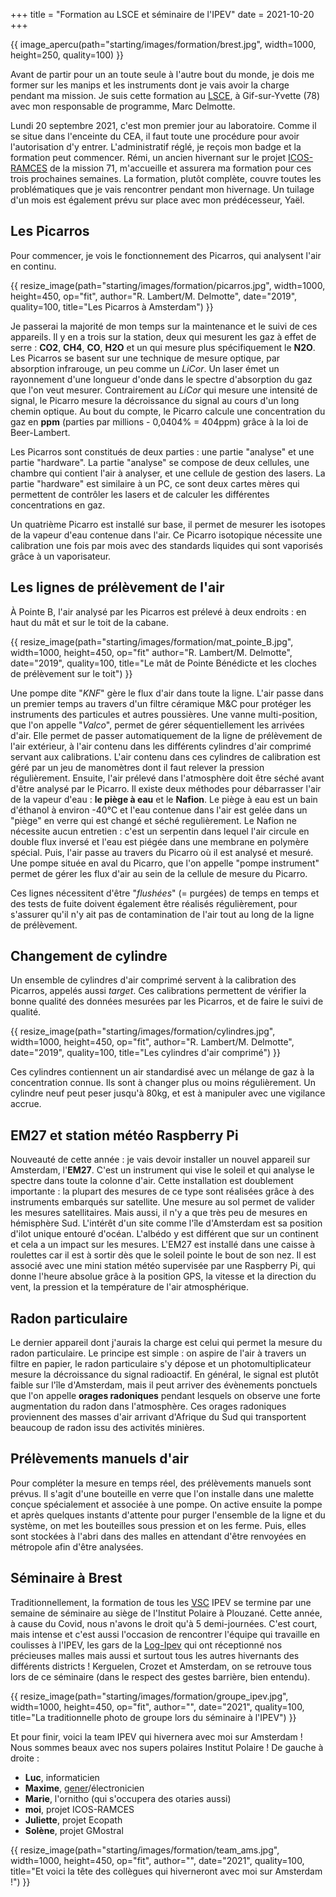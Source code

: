 +++
title = "Formation au LSCE et séminaire de l'IPEV"
date = 2021-10-20
+++

{{ image_apercu(path="starting/images/formation/brest.jpg", width=1000, height=250, quality=100) }}

Avant de partir pour un an toute seule à l'autre bout du monde, je dois me former sur les manips et les instruments dont je vais avoir la charge pendant ma mission. Je suis cette formation au [LSCE](https://www.lsce.ipsl.fr/ "Laboratoire des Sciences du Climat et Environnement"), à Gif-sur-Yvette (78) avec mon responsable de programme, Marc Delmotte.

<!-- more -->

Lundi 20 septembre 2021, c'est mon premier jour au laboratoire. Comme il se situe dans l'enceinte du CEA, il faut toute une procédure pour avoir l'autorisation d'y entrer. L'administratif réglé, je reçois mon badge et la formation peut commencer. Rémi, un ancien hivernant sur le projet [ICOS-RAMCES](/science/icos-416) de la mission 71, m'accueille et assurera ma formation pour ces trois prochaines semaines. La formation, plutôt complète, couvre toutes les problématiques que je vais rencontrer pendant mon hivernage. Un tuilage d'un mois est également prévu sur place avec mon prédécesseur, Yaël.


## Les Picarros

Pour commencer, je vois le fonctionnement des Picarros, qui analysent l'air en continu. 

{{ resize_image(path="starting/images/formation/picarros.jpg", width=1000, height=450, op="fit", author="R. Lambert/M. Delmotte", date="2019", quality=100, title="Les Picarros à Amsterdam") }}


Je passerai la majorité de mon temps sur la maintenance et le suivi de ces appareils. Il y en a trois sur la station, deux qui mesurent les gaz à effet de serre : **CO2**, **CH4**, **CO**, **H2O** et un qui mesure plus spécifiquement le **N2O**. Les Picarros se basent sur une technique de mesure optique, par absorption infrarouge, un peu comme un *LiCor*. Un laser émet un rayonnement d'une longueur d'onde dans le spectre d'absorption du gaz que l'on veut mesurer. Contrairement au *LiCor* qui mesure une intensité de signal, le Picarro mesure la décroissance du signal au cours d'un long chemin optique. Au bout du compte, le Picarro calcule une concentration du gaz en **ppm** (parties par millions - 0,0404% = 404ppm) grâce à la loi de Beer-Lambert. 

Les Picarros sont constitués de deux parties : une partie "analyse" et une partie "hardware". La partie "analyse" se compose de deux cellules, une chambre qui contient l'air à analyser, et une cellule de gestion des lasers. La partie "hardware" est similaire à un PC, ce sont deux cartes mères qui permettent de contrôler les lasers et de calculer les différentes concentrations en gaz. 

Un quatrième Picarro est installé sur base, il permet de mesurer les isotopes de la vapeur d'eau contenue dans l'air. Ce Picarro isotopique nécessite une calibration une fois par mois avec des standards liquides qui sont vaporisés grâce à un vaporisateur.

## Les lignes de prélèvement de l'air

À Pointe B, l'air analysé par les Picarros est prélevé à deux endroits : en haut du mât et sur le toit de la cabane. 

{{ resize_image(path="starting/images/formation/mat_pointe_B.jpg", width=1000, height=450, op="fit" author="R. Lambert/M. Delmotte", date="2019", quality=100, title="Le mât de Pointe Bénédicte et les cloches de prélèvement sur le toit") }}

Une pompe dite "*KNF*" gère le flux d'air dans toute la ligne. L'air passe dans un premier temps au travers d'un filtre céramique M&C pour protéger les instruments des particules et autres poussières. Une vanne multi-position, que l'on appelle "*Valco*", permet de gérer séquentiellement les arrivées d'air. Elle permet de passer automatiquement de la ligne de prélèvement de l'air extérieur, à l'air contenu dans les différents cylindres d'air comprimé servant aux calibrations. L'air contenu dans ces cylindres de calibration est géré par un jeu de manomètres dont il faut relever la pression régulièrement.
Ensuite, l'air prélevé dans l'atmosphère doit être séché avant d'être analysé par le Picarro. Il existe deux méthodes pour débarrasser l'air de la vapeur d'eau : **le piège à eau** et le **Nafion**. Le piège à eau est un bain d'éthanol à environ -40°C et l'eau contenue dans l'air est gelée dans un "piège" en verre qui est changé et séché regulièrement. Le Nafion ne nécessite aucun entretien : c'est un serpentin dans lequel l'air circule en double flux inversé et l'eau est piégée dans une membrane en polymère spécial. Puis, l'air passe au travers du Picarro où il est analysé et mesuré. Une pompe située en aval du Picarro, que l'on appelle "pompe instrument" permet de gérer les flux d'air au sein de la cellule de mesure du Picarro.

Ces lignes nécessitent d'être "*flushées*" (= purgées) de temps en temps et des tests de fuite doivent également être réalisés régulièrement, pour s'assurer qu'il n'y ait pas de contamination de l'air tout au long de la ligne de prélèvement.

## Changement de cylindre

Un ensemble de cylindres d'air comprimé servent à la calibration des Picarros, appelés aussi *target*. Ces calibrations permettent de vérifier la bonne qualité des données mesurées par les Picarros, et de faire le suivi de qualité.

{{ resize_image(path="starting/images/formation/cylindres.jpg", width=1000, height=450, op="fit", author="R. Lambert/M. Delmotte", date="2019", quality=100, title="Les cylindres d'air comprimé") }}

Ces cylindres contiennent un air standardisé avec un mélange de gaz à la concentration connue. Ils sont à changer plus ou moins régulièrement. Un cylindre neuf peut peser jusqu'à 80kg, et est à manipuler avec une vigilance accrue. 

## EM27 et station météo Raspberry Pi

Nouveauté de cette année : je vais devoir installer un nouvel appareil sur Amsterdam, l'**EM27**. C'est un instrument qui vise le soleil et qui analyse le spectre dans toute la colonne d'air. Cette installation est doublement importante : la plupart des mesures de ce type sont réalisées grâce à des instruments embarqués sur satellite. Une mesure au sol permet de valider les mesures satellitaires. Mais aussi, il n'y a que très peu de mesures en hémisphère Sud. L'intérêt d'un site comme l'île d'Amsterdam est sa position d'ilot unique entouré d'océan. L'albédo y est différent que sur un continent et cela a un impact sur les mesures. L'EM27 est installé dans une caisse à roulettes car il est à sortir dès que le soleil pointe le bout de son nez. Il est associé avec une mini station météo supervisée par une Raspberry Pi, qui donne l'heure absolue grâce à la position GPS, la vitesse et la direction du vent, la pression et la température de l'air atmosphérique.

## Radon particulaire

Le dernier appareil dont j'aurais la charge est celui qui permet la mesure du radon particulaire. Le principe est simple : on aspire de l'air à travers un filtre en papier, le radon particulaire s'y dépose et un photomultiplicateur mesure la décroissance du signal radioactif. En général, le signal est plutôt faible sur l'île d'Amsterdam, mais il peut arriver des évènements ponctuels que l'on appelle **orages radoniques** pendant lesquels on observe une forte augmentation du radon dans l'atmosphère. Ces orages radoniques proviennent des masses d'air arrivant d'Afrique du Sud qui transportent beaucoup de radon issu des activités minières.

## <span id="prel_manuels">Prélèvements manuels d'air</span>

Pour compléter la mesure en temps réel, des prélèvements manuels sont prévus. Il s'agit d'une bouteille en verre que l'on installe dans une malette conçue spécialement et associée à une pompe. On active ensuite la pompe et après quelques instants d'attente pour purger l'ensemble de la ligne et du système, on met les bouteilles sous pression et on les ferme. Puis, elles sont stockées à l'abri dans des malles en attendant d'être renvoyées en métropole afin d'être analysées. 

## Séminaire à Brest

Traditionnellement, la formation de tous les [VSC](/lexique/#vsc "Volontaire en Service Civique") IPEV se termine par une semaine de séminaire au siège de l'Institut Polaire à Plouzané. Cette année, à cause du Covid, nous n'avons le droit qu'à 5 demi-journées. C'est court, mais intense et c'est aussi l'occasion de rencontrer l'équipe qui travaille en coulisses à l'IPEV, les gars de la [Log-Ipev](/lexique/#logipev "Plateforme logistique pour les opérations Subantarctiques de l'IPEV") qui ont réceptionné nos précieuses malles mais aussi et surtout tous les autres hivernants des différents districts ! Kerguelen, Crozet et Amsterdam, on se retrouve tous lors de ce séminaire (dans le respect des gestes barrière, bien entendu).

{{ resize_image(path="starting/images/formation/groupe_ipev.jpg", width=1000, height=450, op="fit", author="", date="2021", quality=100, title="La traditionnelle photo de groupe lors du séminaire à l'IPEV") }}

Et pour finir, voici la team IPEV qui hivernera avec moi sur Amsterdam ! Nous sommes beaux avec nos supers polaires Institut Polaire ! De gauche à droite : 
 - **Luc**, informaticien 
 - **Maxime**, [gener](/lexique/#gener "Logisticien de la base")/électronicien 
 - **Marie**, l'ornitho (qui s'occupera des otaries aussi) 
 - **moi**, projet ICOS-RAMCES 
 - **Juliette**, projet Ecopath 
 - **Solène**, projet GMostral 

{{ resize_image(path="starting/images/formation/team_ams.jpg", width=1000, height=450, op="fit", author="", date="2021", quality=100, title="Et voici la tête des collègues qui hiverneront avec moi sur Amsterdam !") }}

